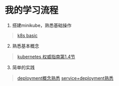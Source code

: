 # 我的学习流程

1. 搭建minikube，熟悉基础操作
> [k8s basic](https://k8smeetup.github.io/docs/tutorials/stateless-application/guestbook/)

2. 熟悉基本概念
> [kubernetes 权威指南第1.4节](https://book.douban.com/subject/26902153/)

3. 简单的实践

> [deployment概念熟悉](https://github.com/SunnySmilez/k8s/tree/master/deployment)
> [service+deployment熟悉](https://github.com/SunnySmilez/k8s/tree/master/guestbook)    
